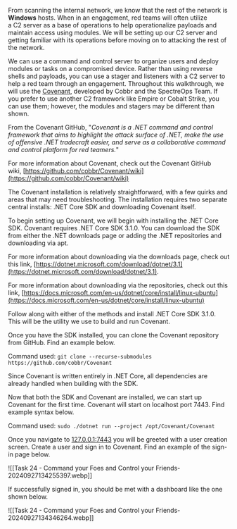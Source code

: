 From scanning the internal network, we know that the rest of the network is **Windows** hosts. When in an engagement, red teams will often utilize a C2 server as a base of operations to help operationalize payloads and maintain access using modules. We will be setting up our C2 server and getting familiar with its operations before moving on to attacking the rest of the network.

We can use a command and control server to organize users and deploy modules or tasks on a compromised device. Rather than using reverse shells and payloads, you can use a stager and listeners with a C2 server to help a red team through an engagement. Throughout this walkthrough, we will use the [Covenant](https://github.com/cobbr/Covenant), developed by Cobbr and the SpectreOps Team. If you prefer to use another C2 framework like Empire or Cobalt Strike, you can use them; however, the modules and stagers may be different than shown.

From the Covenant GitHub, "*Covenant is a .NET command and control framework that aims to highlight the attack surface of .NET, make the use of offensive .NET tradecraft easier, and serve as a collaborative command and control platform for red teamers.*"

For more information about Covenant, check out the Covenant GitHub wiki, [](https://github.com/cobbr/Covenant/wiki)[https://github.com/cobbr/Covenant/wiki](https://github.com/cobbr/Covenant/wiki)

The Covenant installation is relatively straightforward, with a few quirks and areas that may need troubleshooting. The installation requires two separate central installs: .NET Core SDK and downloading Covenant itself.  

To begin setting up Covenant, we will begin with installing the .NET Core SDK. Covenant requires .NET Core SDK 3.1.0. You can download the SDK from either the .NET downloads page or adding the .NET repositories and downloading via apt.

For more information about downloading via the downloads page, check out this link, [https://dotnet.microsoft.com/download/dotnet/3.1](https://dotnet.microsoft.com/download/dotnet/3.1).  

For more information about downloading via the repositories, check out this link, [https://docs.microsoft.com/en-us/dotnet/core/install/linux-ubuntu](https://docs.microsoft.com/en-us/dotnet/core/install/linux-ubuntu)  

Follow along with either of the methods and install .NET Core SDK 3.1.0. This will be the utility we use to build and run Covenant.  

Once you have the SDK installed, you can clone the Covenant repository from GitHub. Find an example below.  

Command used: `git clone --recurse-submodules https://github.com/cobbr/Covenant`

Since Covenant is written entirely in .NET Core, all dependencies are already handled when building with the SDK.  

Now that both the SDK and Covenant are installed, we can start up Covenant for the first time. Covenant will start on localhost port 7443. Find example syntax below.  

Command used: `sudo ./dotnet run --project /opt/Covenant/Covenant`

Once you navigate to [127.0.0.1:7443](http://127.0.0.1:7443/) you will be greeted with a user creation screen. Create a user and sign in to Covenant. Find an example of the sign-in page below.

![[Task 24 - Command your Foes and Control your Friends-20240927134255397.webp]]

If successfully signed in, you should be met with a dashboard like the one shown below.

![[Task 24 - Command your Foes and Control your Friends-20240927134346264.webp]]